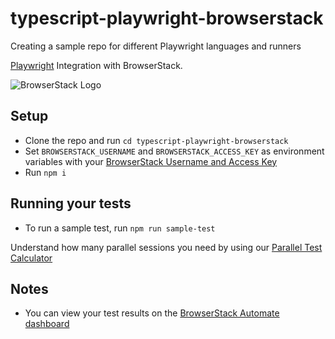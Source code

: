 # typescript-playwright-browserstack
Creating a sample repo for different Playwright languages and runners

[Playwright](https://playwright.dev/docs/intro) Integration with BrowserStack.

![BrowserStack Logo](https://d98b8t1nnulk5.cloudfront.net/production/images/layout/logo-header.png?1469004780)

## Setup

* Clone the repo and run `cd typescript-playwright-browserstack`
* Set `BROWSERSTACK_USERNAME` and `BROWSERSTACK_ACCESS_KEY` as environment variables with your [BrowserStack Username and Access Key](https://www.browserstack.com/accounts/settings)
* Run `npm i`

## Running your tests

- To run a sample test, run `npm run sample-test`

 Understand how many parallel sessions you need by using our [Parallel Test Calculator](https://www.browserstack.com/automate/parallel-calculator?ref=github)

## Notes
* You can view your test results on the [BrowserStack Automate dashboard](https://www.browserstack.com/automate)
